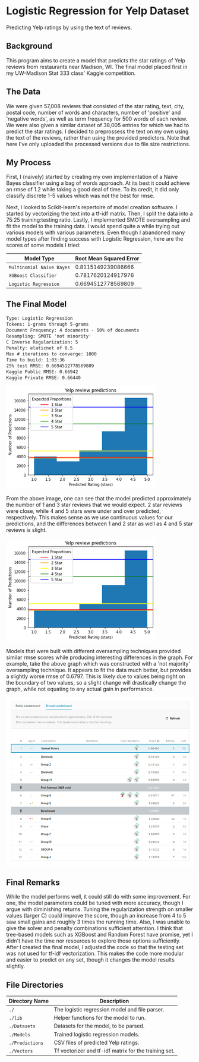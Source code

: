 # Logistic Regression for Yelp Dataset
Predicting Yelp ratings by using the text of reviews.


## Background
This program aims to create a model that predicts the star ratings of Yelp 
reviews from restaurants near Madison, WI. The final model placed first 
in my UW-Madison Stat 333 class' Kaggle competition.

## The Data
We were given 57,008 reviews that consisted of the star rating, text, city, 
postal code, number of words and characters, number of 'positive' and 
'negative words', as well as term frequency for 500 words of each review. We 
were also given a similar dataset of 38,005 entries for which we had to predict 
the star ratings. I decided to preprossess the text on my own using the text of 
the reviews, rather than using the provided predictors. Note that here I've only 
uploaded the processed versions due to file size restrictions.

## My Process
First, I (naively) started by creating my own implementation of a Naive Bayes 
classifier using a bag of words approach. At its best it could achieve an 
rmse of 1.2 while taking a good deal of time. To its credit, it did only 
classify discrete 1-5 values which was not the best for rmse.

Next, I looked to Scikit-learn's repertoire of model creation software. I 
started by vectorizing the text into a tf-idf matrix. Then, I split the 
data into a 75:25 training:testing ratio. Lastly, I implemented SMOTE oversampling 
and fit the model to the training data. I would spend quite a while trying out 
various models with various parameters. Even though I abandoned many model 
types after finding success with Logistic Regression, here are the scores of some 
models I tried:

| Model Type			| Root Mean Squared Error	|
|-------------------------------|-------------------------------|
| `Multinomial Naive Bayes`	| 0.8115149239086666		|
| `XGBoost Classifier`		| 0.7817620124917976		|
| `Logistic Regression`		| 0.6694512778569809		|
    
## The Final Model
    Type: Logistic Regression
    Tokens: 1-grams through 5-grams
    Document Frequency: 4 documents - 50% of documents
    Resampling: SMOTE 'not minority'
    C Inverse Regularization: 5
    Penalty: elaticnet of 0.5
    Max # iterations to converge: 1000
    Time to build: 1:03:36
    25% test RMSE: 0.6694512778569809
    Kaggle Public RMSE: 0.66942
    Kaggle Private RMSE: 0.66440

![Histogram of predicted star ratings and their expected proportions](FinalPredictions.png)

From the above image, one can see that the model predicted approximately 
the number of 1 and 3 star reviews that we would expect. 2 star reviews were 
close, while 4 and 5 stars were under and over predicted, respectively. 
This makes sense as we use continuous values for our predictions, and the 
differences between 1 and 2 star as well as 4 and 5 star reviews is slight. 

![Histogram of predicted star ratings and their expected proportions using SMOTE 'not majority' oversampling](AlternativePredictions.png)

Models that were built with different oversampling techniques provided 
similar rmse scores while producing interesting differences in the graph. 
For example, take the above graph which was constructed with a 'not majority' 
oversampling technique. It appears to fit the data much better, but provides a 
slightly worse rmse of 0.6797. This is likely due to values being right on the 
boundary of two values, so a slight change will drastically change the graph, 
while not equating to any actual gain in performance.

![Kaggle rankings](privateLeaderboard.png)

## Final Remarks
While the model performs well, it could still do with some improvement.
For one, the model parameters could be tuned with more accuracy, though I argue
with diminishing returns. Tuning the regularization strength on smaller values 
(larger C) could improve the score, though an increase from 4 to 5 saw small gains and 
roughly 3 times the running time. Also, I was unable to give the solver and 
penalty combinations sufficient attention. I think that tree-based models 
such as XGBoost and Random Forest have promise, yet I didn't have the time 
nor resources to explore those options sufficiently. After I created the final 
model, I adjusted the code so that the testing set was not used for tf-idf 
vectorization. This makes the code more modular and easier to predict on any 
set, though it changes the model results slightly.

## File Directories
| Directory Name | Description						|
|----------------|------------------------------------------------------|
| `./`		 | The logistic regression model and file parser.	|
| `./lib`	 | Helper functions for the model to run.		|
| `./Datasets`	 | Datasets for the model, to be parsed.		|
| `./Models`	 | Trained logistic regression models.			|
| `./Predictions`| CSV files of predicted Yelp ratings.			|
| `./Vectors`	 | Tf vectorizer and tf-idf matrix for the training set.|
